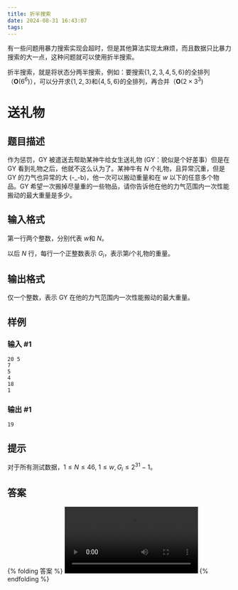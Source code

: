 ```yaml
---
title: 折半搜索
date: 2024-08-31 16:43:07
tags:
---
```


有一些问题用暴力搜索实现会超时，但是其他算法实现太麻烦，而且数据只比暴力搜索的大一点，这种问题就可以使用折半搜索。

折半搜索，就是将状态分两半搜索，例如：要搜索$\{1,2,3,4,5,6\}$的全排列（$\mathbf{O}(6^6)$），可以分开求$\{1,2,3\}$和$\{4,5,6\}$的全排列，再合并（$\mathbf{O}(2 \times 3^3)$

# 送礼物

## 题目描述
作为惩罚，GY 被遣送去帮助某神牛给女生送礼物 (GY：貌似是个好差事）但是在 GY 看到礼物之后，他就不这么认为了。某神牛有 $N$ 个礼物，且异常沉重，但是 GY 的力气也异常的大 (-_-b)，他一次可以搬动重量和在 $w$ 以下的任意多个物品。GY 希望一次搬掉尽量重的一些物品，请你告诉他在他的力气范围内一次性能搬动的最大重量是多少。

## 输入格式
第一行两个整数，分别代表 $w$和 $N$。

以后 $N$ 行，每行一个正整数表示 $G_i$，表示第$i$个礼物的重量。

## 输出格式
仅一个整数，表示 GY 在他的力气范围内一次性能搬动的最大重量。

## 样例

### 输入 #1
```
20 5
7
5
4
18
1
```

### 输出 #1
```
19
```

## 提示
对于所有测试数据，$1 \leq N \leq 46$, $1 \leq w,G_i \leq 2^{31}−1$。

## 答案
{% folding 答案 %}
<video controls src="/videos/折半搜索-送礼物-动画演示.mp4" title="动画演示-送礼物"></video>
{% endfolding %}
